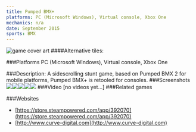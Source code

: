```yaml
---
title: Pumped BMX+
platforms: PC (Microsoft Windows), Virtual console, Xbox One
mechanics: n/a
date: September 2015
sports: BMX
---
```

![game cover art](//images.igdb.com/igdb/image/upload/t_cover_big/guijjbkgurvc8doy2y1p.jpg "Logo Title Text 1")
####Alternative tiles:

###Platforms
PC (Microsoft Windows), Virtual console, Xbox One

###Description:
A sidescrolling stunt game, based on Pumped BMX 2 for mobile platforms, Pumped BMX+ is retooled for consoles.
###Screenshots
<a target="_blank" rel="noopener noreferrer" href="//images.igdb.com/igdb/image/upload/t_cover_big/edjmwj8543yw3wy3z7pv.jpg"><img src="//images.igdb.com/igdb/image/upload/t_thumb/edjmwj8543yw3wy3z7pv.jpg"/></a><a target="_blank" rel="noopener noreferrer" href="//images.igdb.com/igdb/image/upload/t_cover_big/nj8mm70n55oljudw2a8r.jpg"><img src="//images.igdb.com/igdb/image/upload/t_thumb/nj8mm70n55oljudw2a8r.jpg"/></a><a target="_blank" rel="noopener noreferrer" href="//images.igdb.com/igdb/image/upload/t_cover_big/e0lia13tieyvgig0mxel.jpg"><img src="//images.igdb.com/igdb/image/upload/t_thumb/e0lia13tieyvgig0mxel.jpg"/></a><a target="_blank" rel="noopener noreferrer" href="//images.igdb.com/igdb/image/upload/t_cover_big/r9i7ym2rittm3hcup0fj.jpg"><img src="//images.igdb.com/igdb/image/upload/t_thumb/r9i7ym2rittm3hcup0fj.jpg"/></a><a target="_blank" rel="noopener noreferrer" href="//images.igdb.com/igdb/image/upload/t_cover_big/ahwjzbzfdqt7rrpa5lzv.jpg"><img src="//images.igdb.com/igdb/image/upload/t_thumb/ahwjzbzfdqt7rrpa5lzv.jpg"/></a>
###Video
[no videos yet...]
###Related games

###Websites
* [https://store.steampowered.com/app/392070](https://store.steampowered.com/app/392070)
* [http://www.curve-digital.com](http://www.curve-digital.com)

